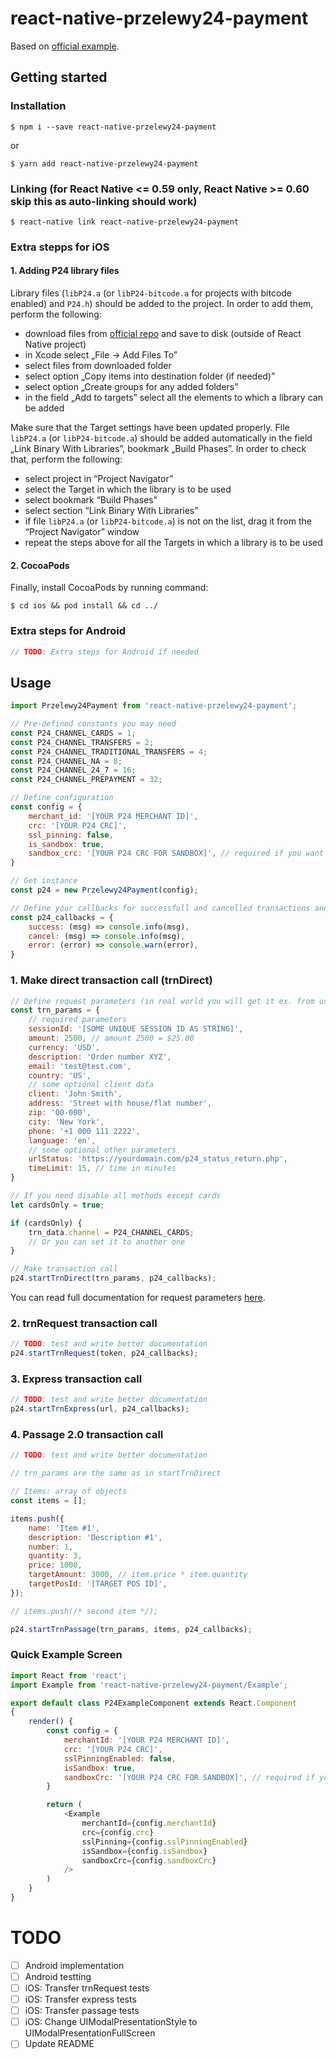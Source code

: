 # react-native-przelewy24-payment

Based on [official example](https://github.com/przelewy24/p24-mobile-lib-react-native-example).

## Getting started

### Installation

`$ npm i --save react-native-przelewy24-payment`

or

`$ yarn add react-native-przelewy24-payment`

### Linking (for React Native <= 0.59 only, React Native >= 0.60 skip this as auto-linking should work)

`$ react-native link react-native-przelewy24-payment`

### Extra stepps for iOS

#### 1. Adding P24 library files

Library files (`libP24.a` (or `libP24-bitcode.a` for projects with bitcode enabled) and `P24.h`) should be added to the project. In order to add them, perform the following:

- download files from [official repo](https://github.com/przelewy24/p24-mobile-lib-ios) and save to disk (outside of React Native project)
- in Xcode select „File → Add Files To”
- select files from downloaded folder
- select option „Copy items into destination folder (if needed)”
- select option „Create groups for any added folders”
- in the field „Add to targets” select all the elements to which a library can be added

Make sure that the Target settings have been updated properly. File `libP24.a` (or `libP24-bitcode.a`) should be added automatically in the field „Link Binary With Libraries”, bookmark „Build Phases”. In order to check that, perform the following:

- select project in “Project Navigator”
- select the Target in which the library is to be used
- select bookmark “Build Phases”
- select section “Link Binary With Libraries”
- if file `libP24.a` (or `libP24-bitcode.a`) is not on the list, drag it from the “Project Navigator” window
- repeat the steps above for all the Targets in which a library is to be used

#### 2. CocoaPods

Finally, install CocoaPods by running command:

`$ cd ios && pod install && cd ../`

### Extra steps for Android

```javascript
// TODO: Extra steps for Android if needed
```

## Usage

```javascript
import Przelewy24Payment from 'react-native-przelewy24-payment';

// Pre-defined constants you may need
const P24_CHANNEL_CARDS = 1;
const P24_CHANNEL_TRANSFERS = 2;
const P24_CHANNEL_TRADITIONAL_TRANSFERS = 4;
const P24_CHANNEL_NA = 8;
const P24_CHANNEL_24_7 = 16;
const P24_CHANNEL_PREPAYMENT = 32;

// Define configuration
const config = {
	merchant_id: '[YOUR P24 MERCHANT ID]',
	crc: '[YOUR P24 CRC]',
	ssl_pinning: false,
	is_sandbox: true,
	sandbox_crc: '[YOUR P24 CRC FOR SANDBOX]', // required if you want to test in sandbox mode
}

// Get instance
const p24 = new Przelewy24Payment(config);

// Define your callbacks for successfull and cancelled transactions and if error occurs
const p24_callbacks = {
	success: (msg) => console.info(msg),
	cancel: (msg) => console.info(msg),
	error: (error) => console.warn(error),
}
```

### 1. Make direct transaction call (trnDirect)

```javascript
// Define request parameters (in real world you will get it ex. from user order)
const trn_params = {
	// required parameters
	sessionId: '[SOME UNIQUE SESSION ID AS STRING]',
	amount: 2500, // amount 2500 = $25.00
	currency: 'USD',
	description: 'Order number XYZ',
	email: 'test@test.com',
	country: 'US',
	// some optional client data
	client: 'John Smith',
	address: 'Street with house/flat number',
	zip: '00-000',
	city: 'New York',
	phone: '+1 000 111 2222',
	language: 'en',
	// some optional other parameters
	urlStatus: 'https://yourdomain.com/p24_status_return.php',
	timeLimit: 15, // time in minutes
}

// If you need disable all methods except cards
let cardsOnly = true;

if (cardsOnly) {
	trn_data.channel = P24_CHANNEL_CARDS;
	// Or you can set it to another one
}

// Make transaction call
p24.startTrnDirect(trn_params, p24_callbacks);
```

You can read full documentation for request parameters [here](https://www.przelewy24.pl/storage/app/media/pobierz/Instalacja/przelewy24_dokumentacja_3.2.pdf).

### 2. trnRequest transaction call

```javascript
// TODO: test and write better documentation
p24.startTrnRequest(token, p24_callbacks);
```

### 3. Express transaction call

```javascript
// TODO: test and write better documentation
p24.startTrnExpress(url, p24_callbacks);
```

### 4. Passage 2.0 transaction call

```javascript
// TODO: test and write better documentation

// trn_params are the same as in startTrnDirect

// Items: array of objects
const items = [];

items.push({
	name: 'Item #1',
	description: 'Description #1',
	number: 1,
	quantity: 3,
	price: 1000,
	targetAmount: 3000, // item.price * item.quantity
	targetPosId: '[TARGET POS ID]',
});

// items.push(/* second item */);

p24.startTrnPassage(trn_params, items, p24_callbacks);
```

### Quick Example Screen
```javascript
import React from 'react';
import Example from 'react-native-przelewy24-payment/Example';

export default class P24ExampleComponent extends React.Component
{
	render() {
		const config = {
			merchantId: '[YOUR P24 MERCHANT ID]',
			crc: '[YOUR P24 CRC]',
			sslPinningEnabled: false,
			isSandbox: true,
			sandboxCrc: '[YOUR P24 CRC FOR SANDBOX]', // required if you want to test in sandbox mode
		}

		return (
			<Example
				merchantId={config.merchantId}
				crc={config.crc}
				sslPinning={config.sslPinningEnabled}
				isSandbox={config.isSandbox}
				sandboxCrc={config.sandboxCrc}
			/>
		)
	}
}
```

# TODO

* [ ] Android implementation
* [ ] Android testting
* [ ] iOS: Transfer trnRequest tests
* [ ] iOS: Transfer express tests
* [ ] iOS: Transfer passage tests
* [ ] iOS: Change UIModalPresentationStyle to UIModalPresentationFullScreen
* [ ] Update README
